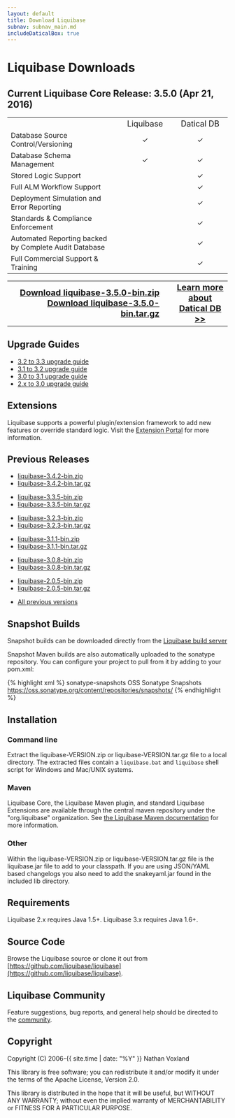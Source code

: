 ```yaml
---
layout: default
title: Download Liquibase
subnav: subnav_main.md
includeDaticalBox: true
---
```


# Liquibase Downloads #

## Current Liquibase Core Release: 3.5.0 (Apr 21, 2016) ##

<table style="width:100%" class="comparison-table">
<tr>
<td style="width:50%"></td>
<td style="width:25%; font-size: large"><center>Liquibase</center></td>
<td style="width:25%; font-size: large"><center>Datical DB</center></td>
</tr>
<tr>
<td style="width:50%">Database Source Control/Versioning</td>
<td style="width:25%"><center>✓</center></td>
<td style="width:25%"><center>✓</center></td>
</tr>
<tr>
<td style="width:50%">Database Schema Management</td>
<td style="width:25%"><center>✓</center></td>
<td style="width:25%"><center>✓</center></td>
</tr>
<tr>
<td style="width:50%">Stored Logic Support</td>
<td style="width:25%"> </td>
<td style="width:25%"><center>✓</center></td>
</tr>
<tr>
<td style="width:50%">Full ALM Workflow Support</td>
<td style="width:25%"> </td>
<td style="width:25%"><center>✓</center></td>
</tr>
<tr>
<td style="width:50%">Deployment Simulation and Error Reporting</td>
<td style="width:25%"> </td>
<td style="width:25%"><center>✓</center></td>
</tr>
<tr>
<td style="width:50%">Standards & Compliance Enforcement</td>
<td style="width:25%"> </td>
<td style="width:25%"><center>✓</center></td>
</tr>
<tr>
<td style="width:50%">Automated Reporting backed by Complete Audit Database</td>
<td style="width:25%"> </td>
<td style="width:25%"><center>✓</center></td>
</tr>
<tr>
<td style="width:50%">Full Commercial Support & Training</td>
<td style="width:25%"> </td>
<td style="width:25%"><center>✓</center></td>
</tr>
</table>
<table>
<tr>
<td style="width:75%; text-align: right; padding-right: 30px" colspan="2">
    <a href="https://github.com/liquibase/liquibase/releases/download/liquibase-parent-3.5.0/liquibase-3.5.0-bin.zip" style="font-weight: bold; font-size: larger" onclick="trackOutboundLink(this, 'Download 3.5.0', 'github.com'); return false;">Download liquibase-3.5.0-bin.zip</a><br>
    <a href="https://github.com/liquibase/liquibase/releases/download/liquibase-parent-3.5.0/liquibase-3.5.0-bin.tar.gz" style="font-weight: bold; font-size: larger" onclick="trackOutboundLink(this, 'Download 3.5.0', 'github.com'); return false;">Download liquibase-3.5.0-bin.tar.gz</a></td>
<td style="width:25%"><center><a href="http://www.datical.com/liquibase" target="_blank" style="font-weight: bold; font-size: larger" onClick="trackOutboundLink(this, 'Datical', 'Liquibase RFI'); return false;">Learn more about<br/>Datical DB >></a></center></td>
</tr>
</table>

## Upgrade Guides ##

<ul>
    <li><a href="../v3_3_upgrade.html">3.2 to 3.3 upgrade guide</a></li>
    <li><a href="../v3_2_upgrade.html">3.1 to 3.2 upgrade guide</a></li>
    <li><a href="../v3_1_upgrade.html">3.0 to 3.1 upgrade guide</a></li>
    <li><a href="../v3_upgrade.html">2.x to 3.0 upgrade guide</a></li>
</ul>

## Extensions ##

Liquibase supports a powerful plugin/extension framework to add new features or override standard logic. Visit the [Extension Portal](http://www.liquibase.org/extensions) for more information.

## Previous Releases ##

<ul>
    <li><a href="https://github.com/liquibase/liquibase/releases/download/liquibase-parent-3.4.2/liquibase-3.4.2-bin.zip" onclick="trackOutboundLink(this, 'Download 3.4.2', 'github.com'); return false;">liquibase-3.4.2-bin.zip</a></li>
    <li><a href="https://github.com/liquibase/liquibase/releases/download/liquibase-parent-3.4.2/liquibase-3.4.2-bin.tar.gz" onclick="trackOutboundLink(this, 'Download 3.4.2', 'github.com'); return false;">liquibase-3.4.2-bin.tar.gz</a></li>
</ul>

<ul>
    <li><a href="https://github.com/liquibase/liquibase/releases/download/liquibase-parent-3.3.5/liquibase-3.3.5-bin.zip" onclick="trackOutboundLink(this, 'Download 3.3.5', 'github.com'); return false;">liquibase-3.3.5-bin.zip</a></li>
    <li><a href="https://github.com/liquibase/liquibase/releases/download/liquibase-parent-3.3.5/liquibase-3.3.5-bin.tar.gz" onclick="trackOutboundLink(this, 'Download 3.3.5', 'github.com'); return false;">liquibase-3.3.5-bin.tar.gz</a></li>
</ul>
<ul>
    <li><a href="https://github.com/liquibase/liquibase/releases/download/liquibase-parent-3.2.3/liquibase-3.2.3-bin.zip" onclick="trackOutboundLink(this, 'Download 3.2.3', 'github.com'); return false;">liquibase-3.2.3-bin.zip</a></li>
    <li><a href="https://github.com/liquibase/liquibase/releases/download/liquibase-parent-3.2.3/liquibase-3.2.3-bin.tar.gz" onclick="trackOutboundLink(this, 'Download 3.2.3', 'github.com'); return false;">liquibase-3.2.3-bin.tar.gz</a></li>
</ul>
<ul>
    <li><a href="https://github.com/liquibase/liquibase/releases/download/liquibase-parent-3.1.1/liquibase-3.1.1-bin.zip" onclick="trackOutboundLink(this, 'Download 3.1.1', 'github.com'); return false;">liquibase-3.1.1-bin.zip</a></li>
    <li><a href="https://github.com/liquibase/liquibase/releases/download/liquibase-parent-3.1.1/liquibase-3.1.1-bin.tar.gz" onclick="trackOutboundLink(this, 'Download 3.1.1', 'github.com'); return false;">liquibase-3.1.1-bin.tar.gz</a></li>
</ul>
<ul>
<li><a href="https://github.com/liquibase/liquibase/releases/download/liquibase-parent-3.0.8/liquibase-3.0.8-bin.zip" onclick="trackOutboundLink(this, 'Download 3.0.8', 'github.com'); return false;">liquibase-3.0.8-bin.zip</a></li>
<li><a href="https://github.com/liquibase/liquibase/releases/download/liquibase-parent-3.0.8/liquibase-3.0.8-bin.tar.gz" onclick="trackOutboundLink(this, 'Download 3.0.8', 'github.com'); return false;">liquibase-3.0.8-bin.tar.gz</a></li>
</ul>
<ul>
<li><a href="https://github.com/liquibase/liquibase/releases/download/liquibase-parent-2.0.5/liquibase-2.0.5-bin.zip" onclick="trackOutboundLink(this, 'Download 2.0.5', 'github.com'); return false;">liquibase-2.0.5-bin.zip</a></li>
<li><a href="https://github.com/liquibase/liquibase/releases/download/liquibase-parent-2.0.5/liquibase-2.0.5-bin.tar.gz" onclick="trackOutboundLink(this, 'Download 2.0.5', 'github.com'); return false;">liquibase-2.0.5-bin.tar.gz</a></li>
</ul>
<ul>
<li><a href="https://github.com/liquibase/liquibase/releases" onclick="trackOutboundLink(this, 'View All Versions', 'github.com'); return false;">All previous versions</a></li>
</ul>

## Snapshot Builds ##

Snapshot builds can be downloaded directly from the <a href="https://liquibase.jira.com/builds/browse/CORE-LB" onclick="trackOutboundLink(this, 'Download Snapshot', 'liquibase.jira.com'); return false;">Liquibase build server</a>
 
Snapshot Maven builds are also automatically uploaded to the sonatype repository. You can configure your project to pull from it by adding to your pom.xml:
  
{% highlight xml %}
<repositories>
    <repository>
        <id>sonatype-snapshots</id>
        <name>OSS Sonatype Snapshots</name>
        <url>https://oss.sonatype.org/content/repositories/snapshots/</url>
    </repository>
</repositories>
{% endhighlight %}

## Installation ##

### Command line ###

Extract the liquibase-VERSION.zip or liquibase-VERSION.tar.gz file to a local directory. The extracted files contain a `liquibase.bat` and `liquibase` shell script for Windows and Mac/UNIX systems.

### Maven ###

Liquibase Core, the Liquibase Maven plugin, and standard Liquibase Extensions are available through the central maven repository under the "org.liquibase" organization. See <a href="../documentation/maven/index.html">the Liquibase Maven documentation</a> for more information.

### Other ### 

Within the liquibase-VERSION.zip or liquibase-VERSION.tar.gz file is the liquibase.jar file to add to your classpath. If you are using JSON/YAML based changelogs you also need to add the snakeyaml.jar found in the included lib directory.

## Requirements ##

Liquibase 2.x requires Java 1.5+. Liquibase 3.x requires Java 1.6+.

## Source Code ##

Browse the Liquibase source or clone it out from [https://github.com/liquibase/liquibase](https://github.com/liquibase/liquibase).

## Liquibase Community ##

Feature suggestions, bug reports, and general help should be directed to the [community](../community/index.html).

## Copyright ##
Copyright (C) 2006-{{ site.time | date: "%Y" }}  Nathan Voxland

This library is free software; you can redistribute it and/or modify it under the terms of the Apache License, Version 2.0.

This library is distributed in the hope that it will be useful, but WITHOUT ANY WARRANTY; without even the implied warranty of MERCHANTABILITY or FITNESS FOR A PARTICULAR PURPOSE.